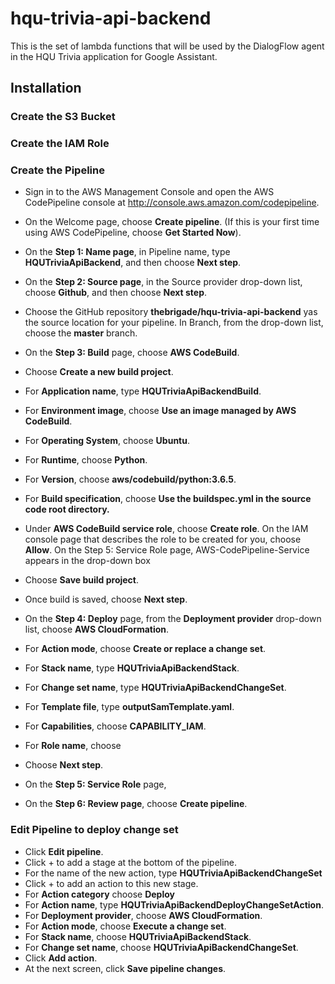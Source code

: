 # hqu-trivia-api-backend
This is the set of lambda functions that will be used by the DialogFlow agent in the HQU Trivia application for Google Assistant. 

## Installation

### Create the S3 Bucket

### Create the IAM Role

### Create the Pipeline

* Sign in to the AWS Management Console and open the AWS CodePipeline console at http://console.aws.amazon.com/codepipeline.
* On the Welcome page, choose **Create pipeline**. (If this is your first time using AWS CodePipeline, choose **Get Started Now**).
* On the **Step 1: Name page**, in Pipeline name, type **HQUTriviaApiBackend**, and then choose **Next step**.

* On the **Step 2: Source page**, in the Source provider drop-down list, choose **Github**, and then choose **Next step**.

* Choose the GitHub repository **thebrigade/hqu-trivia-api-backend** yas the source location for your pipeline. In Branch, from the drop-down list, choose the **master** branch.

* On the **Step 3: Build** page,  choose **AWS CodeBuild**.
* Choose **Create a new build project**.
* For **Application name**, type **HQUTriviaApiBackendBuild**.
* For **Environment image**, choose **Use an image managed by AWS CodeBuild**.
* For **Operating System**, choose **Ubuntu**.
* For **Runtime**, choose **Python**.
* For **Version**, choose **aws/codebuild/python:3.6.5**.
* For **Build specification**, choose **Use the buildspec.yml in the source code root directory.**
* Under **AWS CodeBuild service role**,  choose **Create role**. On the IAM console page that describes the role to be created for you, choose **Allow**. On the Step 5: Service Role page, AWS-CodePipeline-Service appears in the drop-down box
* Choose **Save build project**.
* Once build is saved, choose **Next step**.
* On the **Step 4: Deploy** page, from the **Deployment provider** drop-down list, choose **AWS CloudFormation**.
* For **Action mode**, choose **Create or replace a change set**.
* For **Stack name**, type **HQUTriviaApiBackendStack**.
* For **Change set name**, type **HQUTriviaApiBackendChangeSet**.
* For **Template file**, type **outputSamTemplate.yaml**.
* For **Capabilities**, choose **CAPABILITY_IAM**.
* For **Role name**, choose
* Choose **Next step**.

* On the **Step 5: Service Role** page,
* On the **Step 6: Review page**, choose **Create pipeline**.

### Edit Pipeline to deploy change set
* Click **Edit pipeline**.
* Click + to add a stage at the bottom of the pipeline. 
* For the name of the new action, type **HQUTriviaApiBackendChangeSet**
* Click + to add an action to this new stage.
* For **Action category** choose **Deploy**
* For **Action name**, type **HQUTriviaApiBackendDeployChangeSetAction**.
* For **Deployment provider**, choose **AWS CloudFormation**.
* For **Action mode**, choose **Execute a change set**.
* For **Stack name**, choose **HQUTriviaApiBackendStack**.
* For **Change set name**, choose **HQUTriviaApiBackendChangeSet**.
* Click **Add action**.
* At the next screen, click **Save pipeline changes**.



